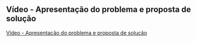 
## Vídeo - Apresentação do problema e proposta de solução

[Vídeo - Apresentação do problema e proposta de solução](https://sgapucminasbr-my.sharepoint.com/personal/886953_sga_pucminas_br/_layouts/15/stream.aspx?id=%2Fpersonal%2F886953%5Fsga%5Fpucminas%5Fbr%2FDocuments%2FVideo%2EProblema%20e%20proposta%20de%20solu%C3%A7%C3%A3o%2Emp4&ga=1)
